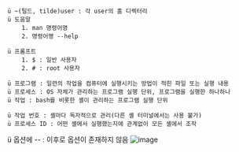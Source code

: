 	ü ~(틸드, tilde)user : 각 user의 홈 디렉터리
	ü 도움말
		1. man 명령어명
		2. 명령어명 --help

	ü 프롬프트
		1. $ : 일반 사용자
		2. # : root 사용자

	ü 프로그램 : 일련의 작업을 컴퓨터에 실행시키는 방법이 적힌 파일 또는 실행 내용
	ü 프로세스 : OS 자체가 관리하는 프로그램 실행 단위, 프로그램을 실행한 하나하나
	ü 작업 : bash를 비롯한 셸이 관리하는 프로그램 실행 단위

	ü 작업 번호 : 셸마다 독자적으로 관리(다른 셸 터미널에서는 사용 불가)
	ü 프로세스 ID : 어떤 셸에서 실행했는지에 관계없이 모든 셸에서 조작

  ü 옵션에 -- : 이후로 옵션이 존재하지 않음
![image](https://user-images.githubusercontent.com/85976426/143966949-abc37598-e46f-4f27-a2a2-72ce2d7f81e6.png)
